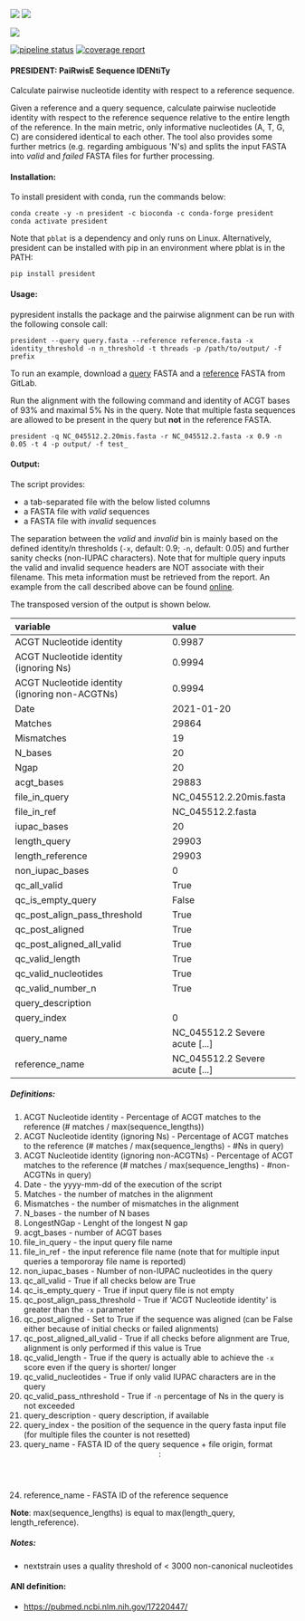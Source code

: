 ![](https://img.shields.io/badge/licence-MIT-lightgrey.svg)
![](https://img.shields.io/badge/python-3.8-orange)

[![](https://img.shields.io/badge/ANI-definition-violet.svg)](https://pubmed.ncbi.nlm.nih.gov/17220447/)

[![pipeline status](https://gitlab.com/RKIBioinformaticsPipelines/president/badges/master/pipeline.svg)](https://gitlab.com/RKIBioinformaticsPipelines/president/-/commits/master)
[![coverage report](https://gitlab.com/RKIBioinformaticsPipelines/president/badges/master/coverage.svg)](https://gitlab.com/RKIBioinformaticsPipelines/president/-/commits/master)

#### PRESIDENT: PaiRwisE Sequence IDENtiTy
Calculate pairwise nucleotide identity with respect to a reference sequence.

Given a reference and a query sequence, calculate pairwise nucleotide identity with respect to the reference sequence relative to the entire length of the reference. In the main metric, only informative nucleotides (A, T, G, C) are considered identical to each other. The tool also provides some further metrics (e.g. regarding ambiguous 'N's) and splits the input FASTA into _valid_ and _failed_ FASTA files for further processing. 

#### Installation:
To install president with conda, run the commands below:

```
conda create -y -n president -c bioconda -c conda-forge president
conda activate president
```

Note that `pblat` is a dependency and only runs on Linux. Alternatively, president can be installed with pip in an environment where pblat is in the PATH:

```
pip install president
```

#### Usage:
pypresident installs the package and the pairwise alignment can be run with the following console call:

```
president --query query.fasta --reference reference.fasta -x identity_threshold -n n_threshold -t threads -p /path/to/output/ -f prefix
```

To run an example, download a [query](https://gitlab.com/RKIBioinformaticsPipelines/president/-/raw/master/examples/NC_045512.2.20mis.fasta) FASTA and
a [reference](https://gitlab.com/RKIBioinformaticsPipelines/president/-/raw/master/examples/NC_045512.2.fasta) FASTA from GitLab.

Run the alignment with the following command and identity of ACGT bases of 93% and maximal 5% Ns in the query. Note that multiple fasta sequences are allowed to be present in the query but **not** in the reference FASTA.

```
president -q NC_045512.2.20mis.fasta -r NC_045512.2.fasta -x 0.9 -n 0.05 -t 4 -p output/ -f test_
```


#### Output:
The script provides:

* a tab-separated file with the below listed columns
* a FASTA file with _valid_ sequences
* a FASTA file with _invalid_ sequences

The separation between the _valid_ and _invalid_ bin is mainly based on the defined identity/n thresholds (`-x`, default: 0.9; `-n`, default: 0.05) and further sanity checks (non-IUPAC characters).
Note that for multiple query inputs the valid and invalid sequence headers are NOT associate with their filename. This meta information must be retrieved from the report.
An example from the call described above can be found [online](https://gitlab.com/RKIBioinformaticsPipelines/president/-/raw/master/examples/report.csv).

The transposed version of the output is shown below.

| variable                                          | value                                                                                           |
|:--------------------------------------------------|:------------------------------------------------------------------------------------------------|
| ACGT Nucleotide identity                          | 0.9987                                                                                          |
| ACGT Nucleotide identity (ignoring Ns)            | 0.9994                                                                                          |
| ACGT Nucleotide identity (ignoring non-ACGTNs)    | 0.9994                                                                                          | 
| Date                                              | 2021-01-20                                                                                      |
| Matches                                           | 29864                                                                                           |
| Mismatches                                        | 19                                                                                              |
| N_bases                                           | 20                                                                                              |  
| Ngap                                              | 20                                                                                              |
| acgt_bases                                        | 29883                                                                                           |
| file_in_query	                                    | NC_045512.2.20mis.fasta                                                                         |
| file_in_ref                                       | NC_045512.2.fasta                                                                               |
| iupac_bases                                       | 20                                                                                              |
| length_query                                      | 29903                                                                                           |          
| length_reference                                  | 29903                                                                                           |
| non_iupac_bases                                   | 0                                                                                               |
| qc_all_valid                                      | True                                                                                            |
| qc_is_empty_query                                 | False                                                                                           |
| qc_post_align_pass_threshold                      | True                                                                                            |
| qc_post_aligned                                   | True                                                                                            |
| qc_post_aligned_all_valid                         | True                                                                                            |
| qc_valid_length                                   | True                                                                                            |
| qc_valid_nucleotides                              | True                                                                                            |
| qc_valid_number_n                                 | True                                                                                            |
| query_description                                 |                                                                                                 |
| query_index                                       | 0                                                                                               |
| query_name                                        | NC_045512.2 Severe acute [...]                                                                  |
| reference_name                                    | NC_045512.2 Severe acute [...]                                                                  |


##### Definitions:

1) ACGT Nucleotide identity - Percentage of ACGT matches to the reference (# matches / max(sequence_lengths))
2) ACGT Nucleotide identity (ignoring Ns) - Percentage of ACGT matches to the reference (# matches / max(sequence_lengths) - #Ns in query)
3) ACGT Nucleotide identity (ignoring non-ACGTNs) - Percentage of ACGT matches to the reference (# matches / max(sequence_lengths) - #non-ACGTNs in query)
4) Date - the yyyy-mm-dd of the execution of the script
5) Matches - the number of matches in the alignment
6) Mismatches - the number of mismatches in the alignment
7) N_bases - the number of N bases
8) LongestNGap - Lenght of the longest N gap
9) acgt_bases - number of ACGT bases
10) file_in_query - the input query file name
11) file_in_ref - the input reference file name (note that for multiple input queries a tempororay file name is reported)
12) non_iupac_bases - Number of non-IUPAC nucleotides in the query
13) qc_all_valid - True if all checks below are True
14) qc_is_empty_query - True if input query file is not empty
15) qc_post_align_pass_threshold - True if 'ACGT Nucleotide identity' is greater than the `-x` parameter
16) qc_post_aligned - Set to True if the sequence was aligned (can be False either because of initial checks or failed alignments)
17) qc_post_aligned_all_valid - True if all checks before alignment are True, alignment is only performed if this value is True
18) qc_valid_length - True if the query is actually able to achieve the `-x` score even if the query is shorter/ longer
19) qc_valid_nucleotides - True if only valid IUPAC characters are in the query
20) qc_valid_pass_nthreshold - True if `-n` percentage of Ns in the query is not exceeded
21) query_description - query description, if available
22) query_index - the position of the sequence in the query fasta input file (for multiple files the counter is not resetted)
23) query_name - FASTA ID of the query sequence + file origin, format <header>:<filename>
24) reference_name - FASTA ID of the reference sequence

__Note__: max(sequence_lengths) is equal to max(length_query, length_reference).


##### Notes:
- nextstrain uses a quality threshold of < 3000 non-canonical nucleotides


#### ANI definition:
- https://pubmed.ncbi.nlm.nih.gov/17220447/
